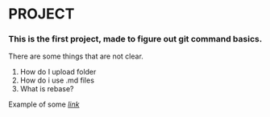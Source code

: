 # **PROJECT**
### This is the first project, made to figure out git command basics.
There are some things that are not clear.
1. How do I upload folder
2. How do i use .md files
3. What is rebase?

Example of some [*link*](https://docs.gitlab.com/ee/gitlab-basics/)

